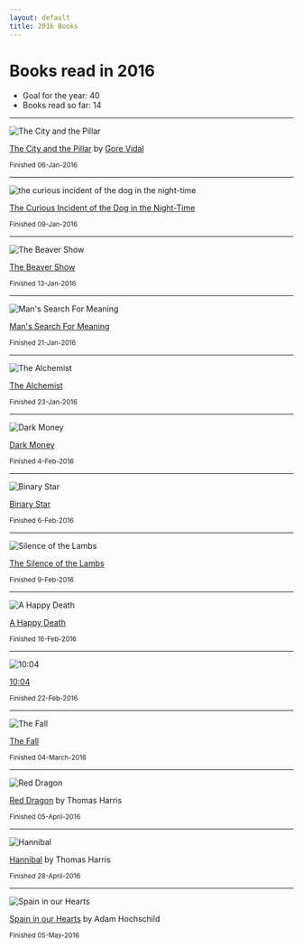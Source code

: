 ```yaml
---
layout: default
title: 2016 Books
---
```


# Books read in 2016

* Goal for the year: 40
* Books read so far: 14

---


![The City and the Pillar](/i/City_and_the_Pillar.JPG)

[The City and the Pillar](https://en.wikipedia.org/wiki/The_City_and_the_Pillar) by [Gore Vidal](https://en.wikipedia.org/wiki/Gore_Vidal)

<small>Finished 06-Jan-2016</small>

---

![the curious incident of the dog in the night-time](/i/curiousincident.jpg)

[The Curious Incident of the Dog in the Night-Time](https://en.wikipedia.org/wiki/The_Curious_Incident_of_the_Dog_in_the_Night-Time)

<small>Finished 09-Jan-2016</small>

---

![The Beaver Show](/i/beavershow.jpg)

[The Beaver Show](http://www.amazon.com/dp/B019O2L396?ref_=pe_2427780_160035660)

<small>Finished 13-Jan-2016</small>

---

![Man's Search For Meaning](/i/searchformeaning.jpg)

[Man's Search For Meaning](https://en.wikipedia.org/wiki/Man%27s_Search_for_Meaning)

<small>Finished 21-Jan-2016</small>

---

![The Alchemist](/i/alchemist.jpg)

[The Alchemist](https://en.wikipedia.org/wiki/The_Alchemist_(novel))

<small>Finished 23-Jan-2016</small>

---

![Dark Money](/i/darkmoney.jpg)

[Dark Money](http://www.amazon.com/Dark-Money-History-Billionaires-Radical/dp/0385535597)

<small>Finished 4-Feb-2016</small>

---

![Binary Star](/i/binarystar.jpg)

[Binary Star](http://twodollarradio.com/products/binary-star)

<small>Finished 6-Feb-2016</small>

---

![Silence of the Lambs](/i/silencelambs.jpg)

[The Silence of the Lambs](https://en.wikipedia.org/wiki/The_Silence_of_the_Lambs_(novel))

<small>Finished 9-Feb-2016</small>

---

![A Happy Death](/i/ahappydeath.jpeg)

[A Happy Death](https://en.wikipedia.org/wiki/A_Happy_Death)

<small>Finished 16-Feb-2016</small>

---

![10:04](/i/1004.jpeg)

[10:04](http://www.npr.org/2014/09/03/345107284/10-04-a-strange-spectacular-novel-connecting-several-plotlines)

<small>Finished 22-Feb-2016</small>

---

![The Fall](/i/thefall.jpg)

[The Fall](https://en.wikipedia.org/wiki/The_Fall_(Camus_novel))

<small>Finished 04-March-2016</small>

---

![Red Dragon](/i/reddragon.jpg)

[Red Dragon](https://en.wikipedia.org/wiki/Red_Dragon_(novel)) by Thomas Harris

<small>Finished 05-April-2016</small>

---

![Hannibal](/i/hannibal.jpg)

[Hannibal](https://en.wikipedia.org/wiki/Hannibal_(Harris_novel)) by Thomas Harris

<small>Finished 28-April-2016</small>

---

![Spain in our Hearts](/i/spaininourhearts.jpg)

[Spain in our Hearts](http://www.nytimes.com/2016/04/03/books/review/spain-in-our-hearts-by-adam-hochschild.html?_r=0) by Adam Hochschild

<small>Finished 05-May-2016</small>